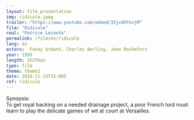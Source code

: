 ```yaml
---
layout: film_presentation
img: ridicule.jpeg
trailer: "https://www.youtube.com/embed/15jv4hYxvjM"
film: "Ridicule"
real: "Patrice Leconte"
permalink: /film/en/ridicule
lang: en
actors:  Fanny Ardant, Charles Berling, Jean Rochefort
year: 1995
length: 1h37min
type: film
theme: theme2
date: 2018-11-23T15:00Z
ref: ridicule
---
```



<span class="name"> Synopsis:</span> <br/>
<span class="resumefilm"> To get royal backing on a needed drainage project, a poor French lord must learn to play the delicate games of wit at court at Versailles.  </span>

